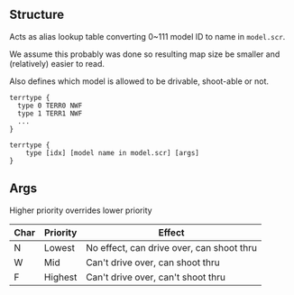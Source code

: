 ## Structure

Acts as alias lookup table converting 0~111 model ID to name in `model.scr`.

We assume this probably was done so resulting map size be smaller and (relatively) easier to read.

Also defines which model is allowed to be drivable, shoot-able or not.

```text
terrtype { 
  type 0 TERR0 NWF
  type 1 TERR1 NWF
  ... 
}
```

```text
terrtype {
    type [idx] [model name in model.scr] [args]
}
```

## Args

Higher priority overrides lower priority

| Char | Priority | Effect                                    |
|------|----------|-------------------------------------------|
| N    | Lowest   | No effect, can drive over, can shoot thru |
| W    | Mid      | Can't drive over, can shoot thru          |
| F    | Highest  | Can't drive over, can't shoot thru        |
